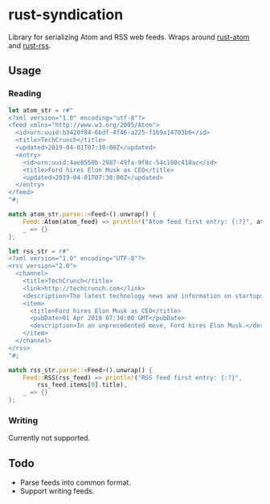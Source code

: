 # rust-syndication

Library for serializing Atom and RSS web feeds. Wraps around [rust-atom](https://github.com/vtduncan/rust-atom) and [rust-rss](https://github.com/frewsxcv/rust-rss).

## Usage

### Reading
```rust
let atom_str = r#"
<?xml version="1.0" encoding="utf-8"?>
<feed xmlns="http://www.w3.org/2005/Atom">
  <id>urn:uuid:b3420f84-6bdf-4f46-a225-f1b9a14703b6</id>
  <title>TechCrunch</title>
  <updated>2019-04-01T07:30:00Z</updated>
  <entry>
    <id>urn:uuid:4ae8550b-2987-49fa-9f8c-54c180c418ac</id>
    <title>Ford hires Elon Musk as CEO</title>
    <updated>2019-04-01T07:30:00Z</updated>
  </entry>
</feed>
"#;

match atom_str.parse::<Feed>().unwrap() {
    Feed::Atom(atom_feed) => println!("Atom feed first entry: {:?}", atom_feed.entries[0].title),
    _ => {}
};

let rss_str = r#"
<?xml version="1.0" encoding="UTF-8"?>
<rss version="2.0">
  <channel>
    <title>TechCrunch</title>
    <link>http://techcrunch.com</link>
    <description>The latest technology news and information on startups</description>
    <item>
      <title>Ford hires Elon Musk as CEO</title>
      <pubDate>01 Apr 2019 07:30:00 GMT</pubDate>
      <description>In an unprecedented move, Ford hires Elon Musk.</description>
    </item>
  </channel>
</rss>
"#;

match rss_str.parse::<Feed>().unwrap() {
    Feed::RSS(rss_feed) => println!("RSS feed first entry: {:?}",
        rss_feed.items[0].title),
    _ => {}
};
```

### Writing
Currently not supported.

## Todo
- Parse feeds into common format.
- Support writing feeds.
